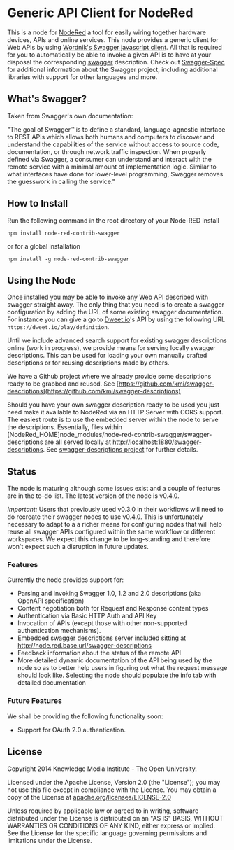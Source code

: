 # Generic API Client for NodeRed

This is a node for [NodeRed](http://nodered.org) a tool for easily wiring together hardware devices, APIs and online services. This node provides a generic client for Web APIs by using [Wordnik's Swagger javascript client](https://www.npmjs.org/package/swagger-client). All that is required for you to automatically be able to invoke a given API is to have at your disposal the corresponding [swagger](http://swagger.wordnik.com) description. Check out [Swagger-Spec](https://github.com/wordnik/swagger-spec) for additional information about the Swagger project, including additional libraries with support for other languages and more.

## What's Swagger?

Taken from Swagger's own documentation:

"The goal of Swagger™ is to define a standard, language-agnostic interface to REST APIs which allows both humans and computers to discover and understand the capabilities of the service without access to source code, documentation, or through network traffic inspection. When properly defined via Swagger, a consumer can understand and interact with the remote service with a minimal amount of implementation logic. Similar to what interfaces have done for lower-level programming, Swagger removes the guesswork in calling the service."

## How to Install

Run the following command in the root directory of your Node-RED install

```
npm install node-red-contrib-swagger
```

or for a global installation
```
npm install -g node-red-contrib-swagger
```

## Using the Node

Once installed you may be able to invoke any Web API described with swagger straight away. The only thing that
you need is to create a swagger configuration by adding the URL of some existing swagger documentation. For instance
you can give a go to [Dweet.io](https://dweet.io)'s API by using the following URL `https://dweet.io/play/definition`.

Until we include advanced search support for existing swagger descriptions online (work in progress), we
 provide means for serving locally swagger descriptions. This can be used for loading your own manually
crafted descriptions or for reusing descriptions made by others.

We have a Github project where we already provide some descriptions ready to be grabbed and reused.
See [https://github.com/kmi/swagger-descriptions](https://github.com/kmi/swagger-descriptions)

Should you have your own swagger description ready to be used you just need make it available to NodeRed via
an HTTP Server with CORS support. The easiest route is to use the embedded server within the node to serve the descriptions.
Essentially, files within [NodeRed_HOME]node_modules/node-red-contrib-swagger/swagger-descriptions are all served locally
at [http://localhost:1880/swagger-descriptions](http://localhost:1880/swagger-descriptions).
See [swagger-descriptions project](https://github.com/kmi/swagger-descriptions) for further details.

## Status

The node is maturing although some issues exist and a couple of features are in the to-do list.
The latest version of the node is v0.4.0.

*Important:* Users that previously used v0.3.0 in their workflows will need to do recreate their swagger nodes
to use v0.4.0. This is unfortunately necessary to adapt to a a richer means for configuring nodes that will
help reuse all swagger APIs configured within the same workflow or  different workspaces.
We expect this change to be long-standing and therefore won't expect such a disruption in future updates.


### Features
Currently the node provides support for:
 - Parsing and invoking Swagger 1.0, 1.2 and 2.0 descriptions (aka OpenAPI specification)
 - Content negotiation both for Request and Response content types
 - Authentication via Basic HTTP Auth and API Key 
 - Invocation of APIs (except those with other non-supported authentication mechanisms).
 - Embedded swagger descriptions server included sitting at http://node.red.base.url/swagger-descriptions
 - Feedback information about the status of the remote API
 - More detailed dynamic documentation of the API being used by the node so as to better help users in
 figuring out what the request message should look like. Selecting the node should populate the info tab with detailed documentation

### Future Features
We shall be providing the following functionality soon:
- Support for OAuth 2.0 authentication.

License
-------

Copyright 2014 Knowledge Media Institute - The Open University.

Licensed under the Apache License, Version 2.0 (the "License");
you may not use this file except in compliance with the License.
You may obtain a copy of the License at
[apache.org/licenses/LICENSE-2.0](http://www.apache.org/licenses/LICENSE-2.0)

Unless required by applicable law or agreed to in writing, software
distributed under the License is distributed on an "AS IS" BASIS,
WITHOUT WARRANTIES OR CONDITIONS OF ANY KIND, either express or implied.
See the License for the specific language governing permissions and
limitations under the License.